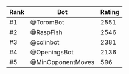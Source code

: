 Rank|Bot|Rating
---|---|---
#1|@ToromBot|2551
#2|@RaspFish|2546
#3|@colinbot|2381
#4|@OpeningsBot|2136
#5|@MinOpponentMoves|596
